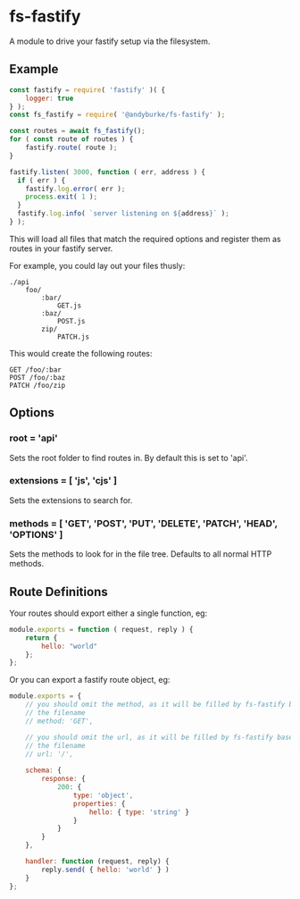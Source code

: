 # fs-fastify

A module to drive your fastify setup via the filesystem.

## Example

```javascript
const fastify = require( 'fastify' )( {
	logger: true
} );
const fs_fastify = require( '@andyburke/fs-fastify' );

const routes = await fs_fastify();
for ( const route of routes ) {
	fastify.route( route );
}

fastify.listen( 3000, function ( err, address ) {
  if ( err ) {
    fastify.log.error( err );
    process.exit( 1 );
  }
  fastify.log.info( `server listening on ${address}` );
} );

```

This will load all files that match the required options and register them as
routes in your fastify server.

For example, you could lay out your files thusly:

```
./api
	foo/
		:bar/
			GET.js
		:baz/
			POST.js
		zip/
			PATCH.js
```

This would create the following routes:

```
GET /foo/:bar
POST /foo/:baz
PATCH /foo/zip
```

## Options

### root = 'api'

Sets the root folder to find routes in. By default this is set to 'api'.

### extensions = [ 'js', 'cjs' ]

Sets the extensions to search for.

### methods = [ 'GET', 'POST', 'PUT', 'DELETE', 'PATCH', 'HEAD', 'OPTIONS' ]

Sets the methods to look for in the file tree. Defaults to all normal HTTP
methods.

## Route Definitions

Your routes should export either a single function, eg:

```javascript
module.exports = function ( request, reply ) {
	return {
		hello: "world"
	};
};
```

Or you can export a fastify route object, eg:

```javascript
module.exports = {
	// you should omit the method, as it will be filled by fs-fastify based on
	// the filename
	// method: 'GET',

	// you should omit the url, as it will be filled by fs-fastify based on
	// the filename
	// url: '/',
	
	schema: {
		response: {
			200: {
				type: 'object',
				properties: {
					hello: { type: 'string' }
				}
			}
		}
	},

	handler: function (request, reply) {
		reply.send( { hello: 'world' } )
	}
};
```
